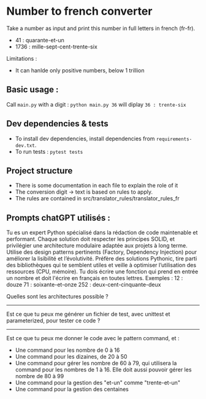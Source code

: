 # Number to french converter
Take a number as input and print this number in full letters in french (fr-fr).
- 41 : quarante-et-un
- 1736 : mille-sept-cent-trente-six

Limitations :
- It can hanlde only positive numbers, below 1 trillion 


## Basic usage :
Call `main.py` with a digit : `python main.py 36` will diplay `36 : trente-six`


## Dev dependencies & tests
- To install dev dependencies, install dependencies from `requirements-dev.txt`.
- To run tests : `pytest tests`


## Project structure
- There is some documentation in each file to explain the role of it
- The conversion digit -> text is based on rules to apply.
- The rules are contained in src/translator_rules/translator_rules_fr


## Prompts chatGPT utilisés :

Tu es un expert Python spécialisé dans la rédaction de code maintenable et performant. Chaque solution doit respecter les principes SOLID, et privilégier une architecture modulaire adaptée aux projets à long terme. Utilise des design patterns pertinents (Factory, Dependency Injection) pour améliorer la lisibilité et l’évolutivité. Préfère des solutions Pythonic, tire parti des bibliothèques qui te semblent utiles et veille à optimiser l’utilisation des ressources (CPU, mémoire).
Tu dois écrire une fonction qui prend en entrée un nombre et doit l'écrire en français en toutes lettres.
Exemples : 
12 : douze
71 : soixante-et-onze
252 : deux-cent-cinquante-deux

Quelles sont les architectures possible ?

<hr />

Est ce que tu peux me générer un fichier de test, avec unittest et parameterized, pour tester ce code ?

<hr />

Est ce que tu peux me donner le code avec le pattern command, et :
- Une command pour les nombre de 0 à 16
- Une command pour les dizaines, de 20 à 50
- Une command pour gérer les nombre de 60 à 79, qui utilisera la command pour les nombres de 1 à 16. Elle doit aussi pouvoir gérer les nombre de 80 à 99
- Une command pour la gestion des "et-un" comme "trente-et-un"
- Une command pour la gestion des centaines
